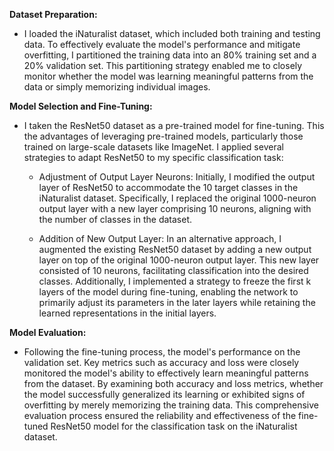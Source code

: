 
**Dataset Preparation:**

* I loaded the iNaturalist dataset, which included both training and testing data. To effectively evaluate the model's performance and mitigate overfitting, I partitioned the training data into an 80% training set and a 20% validation set. This partitioning strategy enabled me to closely monitor whether the model was learning meaningful patterns from the data or simply memorizing individual images.

**Model Selection and Fine-Tuning:**
* I taken the ResNet50 dataset as a pre-trained model for fine-tuning. This the advantages of leveraging pre-trained models, particularly those trained on large-scale datasets like ImageNet. I applied several strategies to adapt ResNet50 to my specific classification task:

     * Adjustment of Output Layer Neurons: Initially, I modified the output layer of ResNet50 to accommodate the 10 target classes in the iNaturalist dataset. 
                  Specifically, I replaced the original 1000-neuron output layer with a new layer comprising 10 neurons, aligning with the number of classes in the dataset.

     * Addition of New Output Layer: In an alternative approach, I augmented the existing ResNet50 dataset by adding a new output layer on top of the original 1000-neuron output layer. This new layer consisted of 10 neurons, facilitating classification into the desired classes. Additionally, I implemented a strategy to freeze the first k layers of the model during fine-tuning, enabling the network to primarily adjust its parameters in the later layers while retaining the learned representations in the initial layers.
 
       
**Model Evaluation:**

* Following the fine-tuning process, the model's performance on the validation set. Key metrics such as accuracy and loss were closely monitored the model's ability to effectively learn meaningful patterns from the dataset. By examining both accuracy and loss metrics, whether the model successfully generalized its learning or exhibited signs of overfitting by merely memorizing the training data. This comprehensive evaluation process ensured the reliability and effectiveness of the fine-tuned ResNet50 model for the classification task on the iNaturalist dataset.
